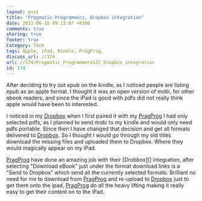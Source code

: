 ```yaml
---
layout: post
title: "Pragmatic Programmers, Dropbox integration"
date: 2012-06-19 09:13:07 +0100 
comments: true
sharing: true
footer: true
Category: Tech
tags: Apple, iPad, Kindle, PragProg,
discuss_url: //174
url: //174/Pragmatic_Programmers%2C_Dropbox_integration
id: 174
---
```

After deciding to try out epub on the kindle, as I noticed people are listing epub as an apple format. I thought it was an open version of mobi, for other ebook readers, and since the iPad is good with pdfs did not really think apple would have been to interested.

I noticed in my [Dropbox][] when I first paired it with my [PragProg][] I had only selected pdfs, as I planned to send mobi to my kindle and would only need pdfs portable. Since then I have changed that decision and get all formats delivered to [Dropbox][]. So I thought I would go through my old titles download the missing files and uploaded them to Dropbox. Where they would magically appear on my iPad.

[PragProg][] have done an amazing job with their [Drobbox][] integration, after selecting "Download eBook" just under the format download links is a "Send to Dropbox" which send all the currently selected formats. Brilliant no need for me to download from [PragProg][] and re-upload to [Dropbox][] just to get them onto the ipad, [PragProg] do all the heavy lifting making it really easy to get their content on to the iPad.

[Dropbox]: http://db.tt/WdYABF0y
[PragProg]: http://pragprog.com/
